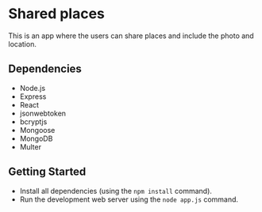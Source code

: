 # Shared places 

This is an app where the users can share places and include the photo and location.

## Dependencies

- Node.js
- Express
- React
- jsonwebtoken
- bcryptjs
- Mongoose
- MongoDB
- Multer

## Getting Started

- Install all dependencies (using the `npm install` command).
- Run the development web server using the `node app.js` command.
